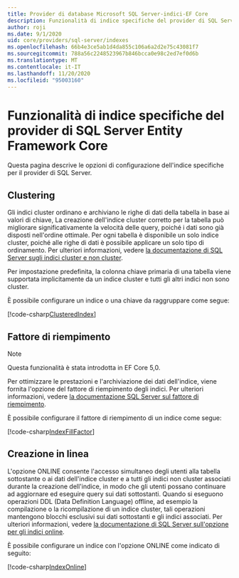 ```yaml
---
title: Provider di database Microsoft SQL Server-indici-EF Core
description: Funzionalità di indice specifiche del provider di SQL Server Entity Framework Core
author: roji
ms.date: 9/1/2020
uid: core/providers/sql-server/indexes
ms.openlocfilehash: 66b4e3ce5ab1d4da855c106a6a2d2e75c43081f7
ms.sourcegitcommit: 788a56c2248523967b846bcca0e98c2ed7ef0d6b
ms.translationtype: MT
ms.contentlocale: it-IT
ms.lasthandoff: 11/20/2020
ms.locfileid: "95003160"
---
```

# <a name="index-features-specific-to-the-entity-framework-core-sql-server-provider"></a>Funzionalità di indice specifiche del provider di SQL Server Entity Framework Core

Questa pagina descrive le opzioni di configurazione dell'indice specifiche per il provider di SQL Server.

## <a name="clustering"></a>Clustering

Gli indici cluster ordinano e archiviano le righe di dati della tabella in base ai valori di chiave, La creazione dell'indice cluster corretto per la tabella può migliorare significativamente la velocità delle query, poiché i dati sono già disposti nell'ordine ottimale. Per ogni tabella è disponibile un solo indice cluster, poiché alle righe di dati è possibile applicare un solo tipo di ordinamento. Per ulteriori informazioni, vedere [la documentazione di SQL Server sugli indici cluster e non cluster](/sql/relational-databases/indexes/clustered-and-nonclustered-indexes-described).

Per impostazione predefinita, la colonna chiave primaria di una tabella viene supportata implicitamente da un indice cluster e tutti gli altri indici non sono cluster.

È possibile configurare un indice o una chiave da raggruppare come segue:

[!code-csharp[ClusteredIndex](../../../../samples/core/SqlServer/Indexes/ClusteredIndexContext.cs?name=ClusteredIndex)]

## <a name="fill-factor"></a>Fattore di riempimento

> [!NOTE]
> Questa funzionalità è stata introdotta in EF Core 5,0.

Per ottimizzare le prestazioni e l'archiviazione dei dati dell'indice, viene fornita l'opzione del fattore di riempimento degli indici. Per ulteriori informazioni, vedere [la documentazione SQL Server sul fattore di riempimento](/sql/relational-databases/indexes/specify-fill-factor-for-an-index).

È possibile configurare il fattore di riempimento di un indice come segue:

[!code-csharp[IndexFillFactor](../../../../samples/core/SqlServer/Indexes/IndexFillFactorContext.cs?name=IndexFillFactor)]

## <a name="online-creation"></a>Creazione in linea

L'opzione ONLINE consente l'accesso simultaneo degli utenti alla tabella sottostante o ai dati dell'indice cluster e a tutti gli indici non cluster associati durante la creazione dell'indice, in modo che gli utenti possano continuare ad aggiornare ed eseguire query sui dati sottostanti. Quando si eseguono operazioni DDL (Data Definition Language) offline, ad esempio la compilazione o la ricompilazione di un indice cluster, tali operazioni mantengono blocchi esclusivi sui dati sottostanti e gli indici associati. Per ulteriori informazioni, vedere [la documentazione di SQL Server sull'opzione per gli indici online](/sql/relational-databases/indexes/perform-index-operations-online).

È possibile configurare un indice con l'opzione ONLINE come indicato di seguito:

[!code-csharp[IndexOnline](../../../../samples/core/SqlServer/Indexes/IndexOnlineContext.cs?name=IndexOnline)]
